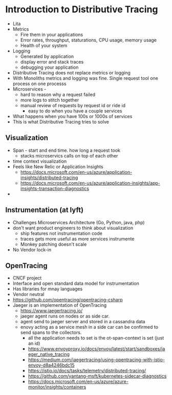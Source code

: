 # Introduction to Distributive Tracing 
* Lita 
* Metrics
  * Fire them in your applications 
  * Error rates, throughput, staturations, CPU usage, memory usage 
  * Health of your system 
* Logging 
  * Generated by application 
  * display error and stack traces 
  * debugging your application 
* Distributive Tracing does not replace metrics or logging 
* With Monoliths metrics and logging was fine.  Single request tool one process on one processs
* Microservices - 
  * hard to reason why a request failed 
  * more logs to stitch together
  * manual review of requests by request id or ride id
    * easy to do when you have a couple services 
* What happens when you have 100s or 1000s of services 
* This is what Distributive Tracing tries to solve
  
## Visualization 
* Span - start and end time. how long a request took 
  * stacks microservics calls on top of each other 
* time context visualization 
* Feels like New Relic or Application Insights 
  * https://docs.microsoft.com/en-us/azure/application-insights/distributed-tracing
  * https://docs.microsoft.com/en-us/azure/application-insights/app-insights-transaction-diagnostics
* 
## Instrumentation (at lyft) 
* Challenges Microservices Architecture (Go, Python, java, php)
* don't want product engineers to think about visualization 
  * ship features not instrumentation code
  * traces gets more useful as more services instrumente 
  * Monkey patching doesn't scale 
* No Vendor lock-in 

## OpenTracing 
* CNCF project
* Interface and open standard data model for instrumentation 
* Has libraries for mnay languages 
* Vendor neutral 
* https://github.com/opentracing/opentracing-csharp
* Jaeger is an implementation of OpenTracing 
  * https://www.jaegertracing.io/
  * jaeger agent runs on nodes or as side car.  
  * agent send to jaeger server and stored in a cassandra data
  * enovy acting as a service mesh in a side car can be confirmed to send spans to the collectors. 
    * all the application needs to set is the ot-span-context is set (just an id)
    * https://www.envoyproxy.io/docs/envoy/latest/start/sandboxes/jaeger_native_tracing
    * https://medium.com/jaegertracing/using-opentracing-with-istio-envoy-d8a4246bdc15
    * https://istio.io/docs/tasks/telemetry/distributed-tracing/
    * https://github.com/yantang-msft/kubernetes-sidecar-diagnostics
    * https://docs.microsoft.com/en-us/azure/azure-monitor/insights/containers
  